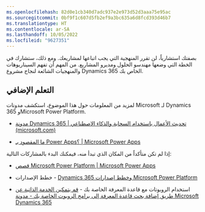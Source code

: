 ```yaml
---
ms.openlocfilehash: 82d0e1cb340d7adc937e2e973d52d3aaa75e95ac
ms.sourcegitcommit: 0bf9f1c607d5fb2ef9a3bc635a6d8fcd393d46b7
ms.translationtype: HT
ms.contentlocale: ar-SA
ms.lasthandoff: 10/05/2022
ms.locfileid: "9627351"
---
```

بصفتك استشارياً، لن تقرر المنهجية التي يجب اتباعها لمشاريعك. ومع ذلك، ستشارك في الخطة التي وضعها مهندسو الحلول ومديرو المشاريع. من المهم أن تفهم السيناريوهات والمنهجيات الشائعة لنجاح مشروع Dynamics 365 الخاص بك.

## <a name="further-learning"></a>التعلم الإضافي

لمزيد من المعلومات حول هذا الموضوع، استكشف مدونات Microsoft لـ Dynamics 365 وMicrosoft Power Platform.

- [مدونة Dynamics 365 | تحديث الأعمال باستخدام السحابة والذكاء الاصطناعي (microsoft.com)](https://cloudblogs.microsoft.com/dynamics365/?azure-portal=true)

- [ما المقصود بـ Power Apps؟ | Microsoft Power Apps](https://powerapps.microsoft.com/blog/?azure-portal=true)

إذا لم تكن متأكداً من المكان الذي تبدأ منه، فيمكنك البدء بالمشاركات التالية:

- [قصص Microsoft Power Platform | Microsoft Power Apps](https://powerapps.microsoft.com/blog/power-platform-stories/#FusionTeams/?azure-portal=true)

- خطط الإصدارات - [Dynamics 365 وخطط إصدارات Microsoft Power Platform](/dynamics365/release-plans/?azure-portal=true)

- استخدام الروبوتات مع قاعدة المعرفة الخاصة بك - [قم بتمكين الخدمة الذاتية عن طريق إضافة بحث قاعدة المعرفة إلى برامج الروبوت الخاصة بك - مدونة Microsoft Dynamics ‏365](https://cloudblogs.microsoft.com/dynamics365/it/2022/09/07/empower-self-service-by-adding-knowledge-base-search-to-your-bots/?azure-portal=true)
